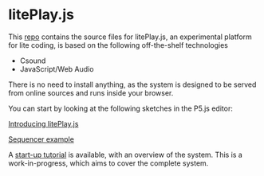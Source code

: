 litePlay.js
======


This [repo](https://github.com/vlazzarini/litePlay.js) contains the
source files for litePlay.js, an experimental platform for lite
coding, is based on the following off-the-shelf technologies

- Csound
- JavaScript/Web Audio

There is no need to install anything, as the system is designed to be
served from online sources and runs inside your browser.

You can start by looking at the following sketches in the P5.js editor:

[Introducing litePlay.js](https://editor.p5js.org/vlazzarini/sketches/gSpXKc2sX)

[Sequencer example](https://editor.p5js.org/vlazzarini/sketches/c4PhzF39r)

A [start-up tutorial](./tutorial.md) is available, with an overview of
the system. This is a work-in-progress, which aims to cover the
complete system.

